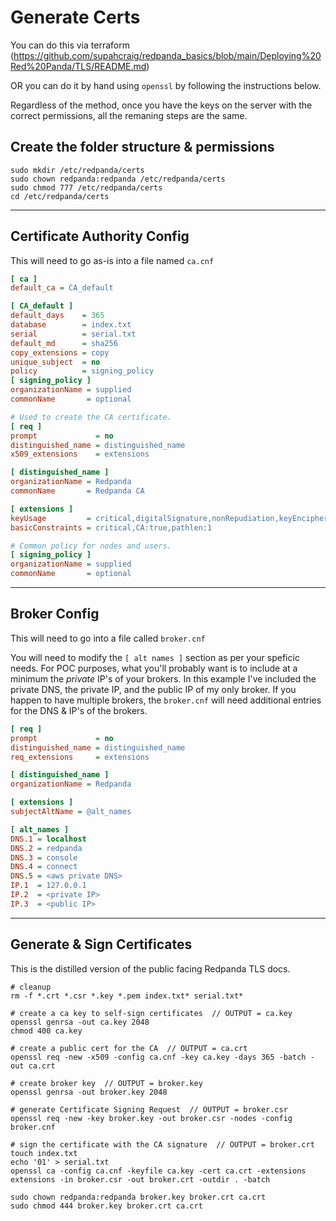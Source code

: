 
# Generate Certs

You can do this via terraform (https://github.com/supahcraig/redpanda_basics/blob/main/Deploying%20Red%20Panda/TLS/README.md)

OR you can do it by hand using `openssl` by following the instructions below. 

Regardless of the method, once you have the keys on the server with the correct permissions, all the remaning steps are the same.


## Create the folder structure & permissions

```console
sudo mkdir /etc/redpanda/certs
sudo chown redpanda:redpanda /etc/redpanda/certs
sudo chmod 777 /etc/redpanda/certs
cd /etc/redpanda/certs
```

---

## Certificate Authority Config

This will need to go as-is into a file named `ca.cnf`

```ini
[ ca ]
default_ca = CA_default

[ CA_default ]
default_days    = 365
database        = index.txt
serial          = serial.txt
default_md      = sha256
copy_extensions = copy
unique_subject  = no
policy          = signing_policy
[ signing_policy ]
organizationName = supplied
commonName       = optional

# Used to create the CA certificate.
[ req ]
prompt             = no
distinguished_name = distinguished_name
x509_extensions    = extensions

[ distinguished_name ]
organizationName = Redpanda
commonName       = Redpanda CA

[ extensions ]
keyUsage         = critical,digitalSignature,nonRepudiation,keyEncipherment,keyCertSign
basicConstraints = critical,CA:true,pathlen:1

# Common policy for nodes and users.
[ signing_policy ]
organizationName = supplied
commonName       = optional
```


---

## Broker Config

This will need to go into a file called `broker.cnf`

You will need to modify the `[ alt names ]` section as per your speficic needs.   For POC purposes, what you'll probably want is to include at a minimum the _private_ IP's of your brokers.   In this example I've included the private DNS, the private IP, and the public IP of my only broker.   If you happen to have multiple brokers, the `broker.cnf` will need additional entries for the DNS & IP's of the brokers.


```ini
[ req ]
prompt             = no
distinguished_name = distinguished_name
req_extensions     = extensions

[ distinguished_name ]
organizationName = Redpanda

[ extensions ]
subjectAltName = @alt_names

[ alt_names ]
DNS.1 = localhost
DNS.2 = redpanda
DNS.3 = console
DNS.4 = connect
DNS.5 = <aws private DNS>
IP.1  = 127.0.0.1
IP.2  = <private IP>
IP.3  = <public IP>
```

---

## Generate & Sign Certificates

This is the distilled version of the public facing Redpanda TLS docs.


```console
# cleanup
rm -f *.crt *.csr *.key *.pem index.txt* serial.txt*

# create a ca key to self-sign certificates  // OUTPUT = ca.key
openssl genrsa -out ca.key 2048
chmod 400 ca.key

# create a public cert for the CA  // OUTPUT = ca.crt
openssl req -new -x509 -config ca.cnf -key ca.key -days 365 -batch -out ca.crt

# create broker key  // OUTPUT = broker.key
openssl genrsa -out broker.key 2048

# generate Certificate Signing Request  // OUTPUT = broker.csr
openssl req -new -key broker.key -out broker.csr -nodes -config broker.cnf

# sign the certificate with the CA signature  // OUTPUT = broker.crt
touch index.txt
echo '01' > serial.txt
openssl ca -config ca.cnf -keyfile ca.key -cert ca.crt -extensions extensions -in broker.csr -out broker.crt -outdir . -batch

sudo chown redpanda:redpanda broker.key broker.crt ca.crt
sudo chmod 444 broker.key broker.crt ca.crt
```
